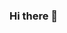 ### Hi there 👋

<!--
**yarisingu/yarisingu** is a ✨ _special_ ✨ repository because its `README.md` (this file) appears on your GitHub profile.

Here are some ideas to get you started:

- 🔭 I’m currently working on ... SpringBootProjects
- 🌱 I’m currently learning SpringBoot
- 👯 I’m looking to collaborate on ... --
- 🤔 I’m looking for help with ...--
- 💬 Ask me about ... 
- 📫 How to reach me: yarisingutarun@gmail.com
- 😄 Pronouns: ...
- ⚡ Fun fact: ...
-->
